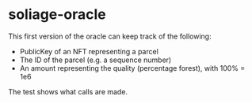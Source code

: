 # soliage-oracle

This first version of the oracle can keep track of the following:

* PublicKey of an NFT representing a parcel
* The ID of the parcel (e.g. a sequence number)
* An amount representing the quality (percentage forest), with 100% = 1e6

The test shows what calls are made. 


